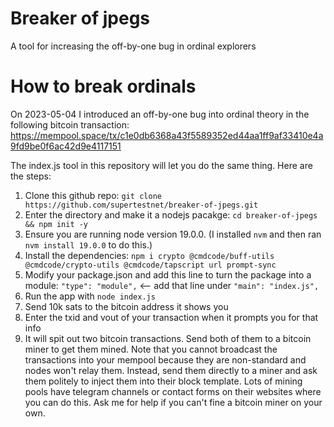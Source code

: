 # Breaker of jpegs
A tool for increasing the off-by-one bug in ordinal explorers

# How to break ordinals

On 2023-05-04 I introduced an off-by-one bug into ordinal theory in the following bitcoin transaction: https://mempool.space/tx/c1e0db6368a43f5589352ed44aa1ff9af33410e4a9fd9be0f6ac42d9e4117151

The index.js tool in this repository will let you do the same thing. Here are the steps:

1. Clone this github repo: `git clone https://github.com/supertestnet/breaker-of-jpegs.git`
2. Enter the directory and make it a nodejs pacakge: `cd breaker-of-jpegs && npm init -y`
3. Ensure you are running node version 19.0.0. (I installed `nvm` and then ran `nvm install 19.0.0` to do this.)
4. Install the dependencies: `npm i crypto @cmdcode/buff-utils @cmdcode/crypto-utils @cmdcode/tapscript url prompt-sync`
5. Modify your package.json and add this line to turn the package into a module: `"type": "module",` <-- add that line under `"main": "index.js",`
6. Run the app with `node index.js`
7. Send 10k sats to the bitcoin address it shows you
8. Enter the txid and vout of your transaction when it prompts you for that info
9. It will spit out two bitcoin transactions. Send both of them to a bitcoin miner to get them mined. Note that you cannot broadcast the transactions into your mempool because they are non-standard and nodes won't relay them. Instead, send them directly to a miner and ask them politely to inject them into their block template. Lots of mining pools have telegram channels or contact forms on their websites where you can do this. Ask me for help if you can't fine a bitcoin miner on your own.
